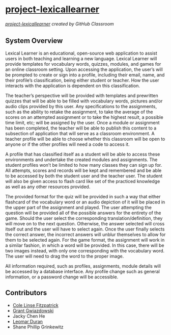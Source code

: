 # [project-lexicallearner]
###### [project-lexicallearner] created by GitHub Classroom

## System Overview

Lexical Learner is an educational, open-source web application to assist users in both teaching and learning a new language. Lexical Learner will provide templates for vocabulary words, quizzes, modules, and games for an online classroom setting. Upon accessing the application, the user’s will be prompted to create or sign into a profile, including their email, name, and their profile’s classification, being either student or teacher. How the user interacts with the application is dependent on this classification.

The teacher’s perspective will be provided with templates and prewritten quizzes that will be able to be filled with vocabulary words, pictures and/or audio clips provided by this user. Any specifications to the assignments, such as the ability to retake the assignment, to take the average of the scores on an attempted assignment or to take the highest result, a possible time limit, etc; will be assigned by the user.  Once a module or assignment has been completed, the teacher will be able to publish this content to a subsection of application that will serve as a classroom environment. A teacher profile will be able to choose whether this classroom will be open to anyone or if the other profiles will need a code to access it.

A profile that has classified itself as a student will be able to access these environments and undertake the created modules and assignments. The student profiles won’t be limited to how many classes they can sign up for. All attempts, scores and records will be kept and remembered and be able to be accessed by both the student user and the teacher user. The student will also be given access to flash card like set of the practiced knowledge as well as any other resources provided. 

The provided format for the quiz will be provided in such a way that either flashcard of the vocabulary word or an audio depiction of it will be placed in the upper part of the assignment and played. The user attempting the question will be provided all of the possible answers for the entirety of the game. Should the user select the corresponding translation/definition, they will move on to the next question. Otherwise, the answer selected will cross itself out and the user will have to select again. Once the user finally selects the correct answer, the incorrect answers will unblur themselves to allow for them to be selected again. For the game format, the assignment will work in a similar fashion, in which a word will be provided. In this case, there will be two images instead, with only one corresponding with the vocabulary word. The user will need to drag the word to the proper image. 

All information required, such as profiles, assignments, module details will be accessed by a database interface. Any profile change such as general information, or a password change will be accessible.

## Contributors
* [Cole Linse Fitzpatrick][ColeFitz88]
* [Grant Gwiazdowski][GrantGwiaz]
* Jacky Chen He
* [Leomar Duran][lduran2]
* Shane Phillip Grinkewitz

[project-lexicallearner]: https://github.com/Capstone-Projects-2022-Spring/project-lexicallearner

[ColeFitz88]: https://github.com/ColeFitz88
[lduran2]: https://github.com/lduran2
[GrantGwiaz]: https://github.com/GrantGwiaz
